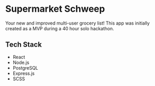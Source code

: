 # Supermarket Schweep

Your new and improved multi-user grocery list!
This app was initially created as a MVP during a 40 hour solo hackathon.

## Tech Stack

* React
* Node.js
* PostgreSQL
* Express.js
* SCSS

